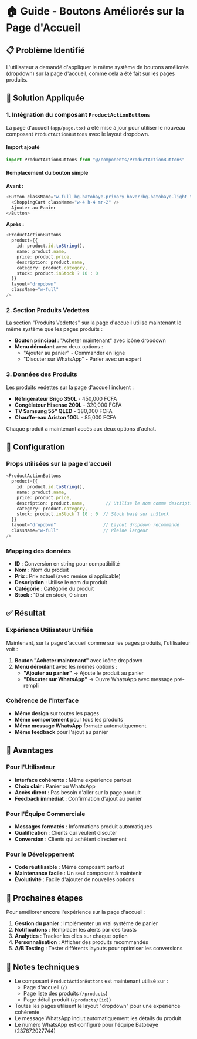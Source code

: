 # 🏠 Guide - Boutons Améliorés sur la Page d'Accueil

## 📋 Problème Identifié

L'utilisateur a demandé d'appliquer le même système de boutons améliorés (dropdown) sur la page d'accueil, comme cela a été fait sur les pages produits.

## 🎯 Solution Appliquée

### 1. Intégration du composant `ProductActionButtons`

La page d'accueil (`app/page.tsx`) a été mise à jour pour utiliser le nouveau composant `ProductActionButtons` avec le layout dropdown.

#### Import ajouté
```typescript
import ProductActionButtons from "@/components/ProductActionButtons"
```

#### Remplacement du bouton simple
**Avant :**
```typescript
<Button className="w-full bg-batobaye-primary hover:bg-batobaye-light text-white">
  <ShoppingCart className="w-4 h-4 mr-2" />
  Ajouter au Panier
</Button>
```

**Après :**
```typescript
<ProductActionButtons 
  product={{
    id: product.id.toString(),
    name: product.name,
    price: product.price,
    description: product.name,
    category: product.category,
    stock: product.inStock ? 10 : 0
  }}
  layout="dropdown"
  className="w-full"
/>
```

### 2. Section Produits Vedettes

La section "Produits Vedettes" sur la page d'accueil utilise maintenant le même système que les pages produits :

- **Bouton principal** : "Acheter maintenant" avec icône dropdown
- **Menu déroulant** avec deux options :
  - "Ajouter au panier" - Commander en ligne
  - "Discuter sur WhatsApp" - Parler avec un expert

### 3. Données des Produits

Les produits vedettes sur la page d'accueil incluent :
- **Réfrigérateur Brigo 350L** - 450,000 FCFA
- **Congélateur Hisense 200L** - 320,000 FCFA  
- **TV Samsung 55" QLED** - 380,000 FCFA
- **Chauffe-eau Ariston 100L** - 85,000 FCFA

Chaque produit a maintenant accès aux deux options d'achat.

## 🔧 Configuration

### Props utilisées sur la page d'accueil
```typescript
<ProductActionButtons 
  product={{
    id: product.id.toString(),
    name: product.name,
    price: product.price,
    description: product.name,        // Utilise le nom comme description
    category: product.category,
    stock: product.inStock ? 10 : 0  // Stock basé sur inStock
  }}
  layout="dropdown"                  // Layout dropdown recommandé
  className="w-full"                 // Pleine largeur
/>
```

### Mapping des données
- **ID** : Conversion en string pour compatibilité
- **Nom** : Nom du produit
- **Prix** : Prix actuel (avec remise si applicable)
- **Description** : Utilise le nom du produit
- **Catégorie** : Catégorie du produit
- **Stock** : 10 si en stock, 0 sinon

## ✅ Résultat

### Expérience Utilisateur Unifiée

Maintenant, sur la page d'accueil comme sur les pages produits, l'utilisateur voit :

1. **Bouton "Acheter maintenant"** avec icône dropdown
2. **Menu déroulant** avec les mêmes options :
   - **"Ajouter au panier"** → Ajoute le produit au panier
   - **"Discuter sur WhatsApp"** → Ouvre WhatsApp avec message pré-rempli

### Cohérence de l'Interface

- **Même design** sur toutes les pages
- **Même comportement** pour tous les produits
- **Même message WhatsApp** formaté automatiquement
- **Même feedback** pour l'ajout au panier

## 🎯 Avantages

### Pour l'Utilisateur
- **Interface cohérente** : Même expérience partout
- **Choix clair** : Panier ou WhatsApp
- **Accès direct** : Pas besoin d'aller sur la page produit
- **Feedback immédiat** : Confirmation d'ajout au panier

### Pour l'Équipe Commerciale
- **Messages formatés** : Informations produit automatiques
- **Qualification** : Clients qui veulent discuter
- **Conversion** : Clients qui achètent directement

### Pour le Développement
- **Code réutilisable** : Même composant partout
- **Maintenance facile** : Un seul composant à maintenir
- **Évolutivité** : Facile d'ajouter de nouvelles options

## 🚀 Prochaines étapes

Pour améliorer encore l'expérience sur la page d'accueil :

1. **Gestion du panier** : Implémenter un vrai système de panier
2. **Notifications** : Remplacer les alerts par des toasts
3. **Analytics** : Tracker les clics sur chaque option
4. **Personnalisation** : Afficher des produits recommandés
5. **A/B Testing** : Tester différents layouts pour optimiser les conversions

## 📝 Notes techniques

- Le composant `ProductActionButtons` est maintenant utilisé sur :
  - Page d'accueil (`/`)
  - Page liste des produits (`/products`)
  - Page détail produit (`/products/[id]`)
- Toutes les pages utilisent le layout "dropdown" pour une expérience cohérente
- Le message WhatsApp inclut automatiquement les détails du produit
- Le numéro WhatsApp est configuré pour l'équipe Batobaye (237672027744) 